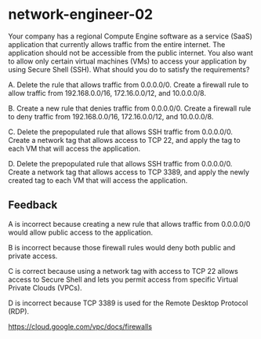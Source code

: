 # network-engineer-02

Your company has a regional Compute Engine software as a service (SaaS) application that currently allows traffic from the entire internet. The application should not be accessible from the public internet. You also want to allow only certain virtual machines (VMs) to access your application by using Secure Shell (SSH). What should you do to satisfy the requirements?

A. Delete the rule that allows traffic from 0.0.0.0/0. Create a firewall rule to allow traffic from 192.168.0.0/16, 172.16.0.0/12, and 10.0.0.0/8.

B. Create a new rule that denies traffic from 0.0.0.0/0. Create a firewall rule to deny traffic from 192.168.0.0/16, 172.16.0.0/12, and 10.0.0.0/8.

C. Delete the prepopulated rule that allows SSH traffic from 0.0.0.0/0. Create a network tag that allows access to TCP 22, and apply the tag to each VM that will access the application.

D. Delete the prepopulated rule that allows SSH traffic from 0.0.0.0/0. Create a network tag that allows access to TCP 3389, and apply the newly created tag to each VM that will access the application.

## Feedback

A is incorrect because creating a new rule that allows traffic from 0.0.0.0/0 would allow public access to the application.

B is incorrect because those firewall rules would deny both public and private access.

C is correct because using a network tag with access to TCP 22 allows access to Secure Shell and lets you permit access from specific Virtual Private Clouds (VPCs).

D is incorrect because TCP 3389 is used for the Remote Desktop Protocol (RDP).

https://cloud.google.com/vpc/docs/firewalls
